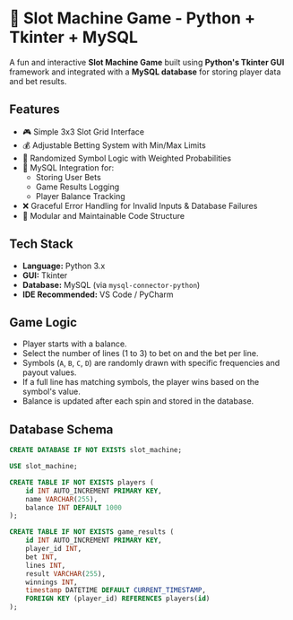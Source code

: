 # 🎰 Slot Machine Game - Python + Tkinter + MySQL

A fun and interactive **Slot Machine Game** built using **Python's Tkinter GUI** framework and integrated with a **MySQL database** for storing player data and bet results.

## Features

- 🎮 Simple 3x3 Slot Grid Interface
- 💰 Adjustable Betting System with Min/Max Limits
- 🧠 Randomized Symbol Logic with Weighted Probabilities
- 🧾 MySQL Integration for:
  - Storing User Bets
  - Game Results Logging
  - Player Balance Tracking
- ❌ Graceful Error Handling for Invalid Inputs & Database Failures
- 🧱 Modular and Maintainable Code Structure

##  Tech Stack

- **Language:** Python 3.x  
- **GUI:** Tkinter  
- **Database:** MySQL (via `mysql-connector-python`)  
- **IDE Recommended:** VS Code / PyCharm  

##  Game Logic

- Player starts with a balance.
- Select the number of lines (1 to 3) to bet on and the bet per line.
- Symbols (`A`, `B`, `C`, `D`) are randomly drawn with specific frequencies and payout values.
- If a full line has matching symbols, the player wins based on the symbol's value.
- Balance is updated after each spin and stored in the database.

##  Database Schema

```sql
CREATE DATABASE IF NOT EXISTS slot_machine;

USE slot_machine;

CREATE TABLE IF NOT EXISTS players (
    id INT AUTO_INCREMENT PRIMARY KEY,
    name VARCHAR(255),
    balance INT DEFAULT 1000
);

CREATE TABLE IF NOT EXISTS game_results (
    id INT AUTO_INCREMENT PRIMARY KEY,
    player_id INT,
    bet INT,
    lines INT,
    result VARCHAR(255),
    winnings INT,
    timestamp DATETIME DEFAULT CURRENT_TIMESTAMP,
    FOREIGN KEY (player_id) REFERENCES players(id)
);
